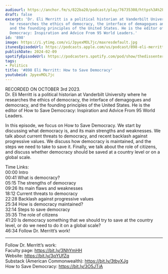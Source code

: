 ```yaml
---
audiourl: https://anchor.fm/s/822ba20/podcast/play/76735308/https%3A%2F%2Fd3ctxlq1ktw2nl.cloudfront.net%2Fstaging%2F2023-9-3%2Ff8098d4b-eac2-2ec6-fcba-46cf96419dd1.m4a
draft: false
excerpt: 'Dr. Eli Merritt is a political historian at Vanderbilt University where
  he researches the ethics of democracy, the interface of demagogues and democracy,
  and the founding principles of the United States. He is the editor of How to Save
  Democracy: Inspiration and Advice From 95 World Leaders.'
id: '898'
image: https://i.ytimg.com/vi/JpyexMOL7jc/maxresdefault.jpg
itunesEpisodeUrl: https://podcasts.apple.com/us/podcast/898-eli-merritt-how-to-save-democracy/id1451347236?i=1000644798826&uo=4
publishDate: 2024-02-09
spotifyEpisodeUrl: https://podcasters.spotify.com/pod/show/thedissenter/episodes/898-Eli-Merritt-How-to-Save-Democracy-e2a49cc
tags:
- Politics
title: '#898 Eli Merritt: How to Save Democracy'
youtubeid: JpyexMOL7jc
---
```

<div class="timelinks">

RECORDED ON OCTOBER 3rd 2023.  
Dr. Eli Merritt is a political historian at Vanderbilt University where he researches the ethics of democracy, the interface of demagogues and democracy, and the founding principles of the United States. He is the editor of How to Save Democracy: Inspiration and Advice From 95 World Leaders.

In this episode, we focus on How to Save Democracy. We start by discussing what democracy is, and its main strengths and weaknesses. We talk about current threats to democracy, and recent backlash against progressive values. We discuss how democracy is maintained, and the steps we need to take to save it. Finally, we talk about the role of citizens, and discuss whether democracy should be saved at a country level or on a global scale.

Time Links:  
<time>00:00</time> Intro  
<time>00:41</time> What is democracy?  
<time>05:15</time> The strengths of democracy  
<time>09:26</time> Its main flaws and weaknesses  
<time>18:12</time> Current threats to democracy  
<time>22:28</time> Backlash against progressive values  
<time>25:34</time> How is democracy maintained?  
<time>32:14</time> Steps to save democracy  
<time>35:35</time> The role of citizens  
<time>41:20</time> Is democracy something that we should try to save at the country level, or do we need to do it on a global scale?  
<time>46:34</time> Follow Dr. Merritt’s work!

---

Follow Dr. Merritt’s work:  
Faculty page: https://bit.ly/3NhYmHH  
Website: https://bit.ly/3qYUfZq  
Substack (American Commonwealth): https://bit.ly/3tbyXJg  
How to Save Democracy: https://bit.ly/3O5JTiA
</div>

